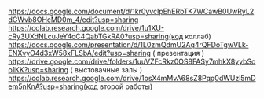 https://docs.google.com/document/d/1kr0yvcIpEhERbTK7WCawB0UwRyL2dGWvb8OHcMD0m_4/edit?usp=sharing
https://colab.research.google.com/drive/1u1XU-cRy3UXdNLcuJeY4oC4QabTGkRA0?usp=sharing(код коллаб)
https://docs.google.com/presentation/d/1L0zmQdmU2Aq4rQFDoTgwVLk-ENXvyO4d3xW58xFLSbA/edit?usp=sharing ( презентация ) 
https://drive.google.com/drive/folders/1uuVZFcRkz0OS8FASy7mhkX8yybSoo1KK?usp=sharing ( выстовачные залы )
https://colab.research.google.com/drive/1osX4mMvA68sZ8Pqq0dWUzl5mDem5nKnA?usp=sharing(код второй работы)
